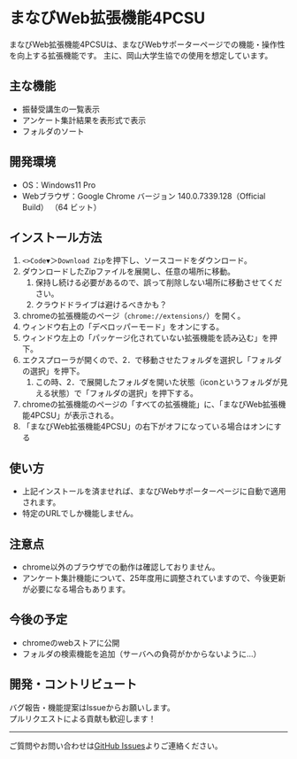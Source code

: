 # まなびWeb拡張機能4PCSU

まなびWeb拡張機能4PCSUは、まなびWebサポーターページでの機能・操作性を向上する拡張機能です。
主に、岡山大学生協での使用を想定しています。

## 主な機能

- 振替受講生の一覧表示
- アンケート集計結果を表形式で表示
- フォルダのソート

## 開発環境
- OS：Windows11 Pro
- Webブラウザ：Google Chrome バージョン 140.0.7339.128（Official Build） （64 ビット）

## インストール方法
1. `<>Code▼`＞`Download Zip`を押下し、ソースコードをダウンロード。
2. ダウンロードしたZipファイルを展開し、任意の場所に移動。
   1. 保持し続ける必要があるので、誤って削除しない場所に移動させてください。
   2. クラウドドライブは避けるべきかも？
3. chromeの拡張機能のページ（`chrome://extensions/`）を開く。
4. ウィンドウ右上の「デベロッパーモード」をオンにする。
5. ウィンドウ左上の「パッケージ化されていない拡張機能を読み込む」を押下。
6. エクスプローラが開くので、2．で移動させたフォルダを選択し「フォルダの選択」を押下。
   1. この時、2．で展開したフォルダを開いた状態（iconというフォルダが見える状態）で「フォルダの選択」を押下する。
7. chromeの拡張機能のページの「すべての拡張機能」に、「まなびWeb拡張機能4PCSU」が表示される。
8. 「まなびWeb拡張機能4PCSU」の右下がオフになっている場合はオンにする


## 使い方

- 上記インストールを済ませれば、まなびWebサポーターページに自動で適用されます。
- 特定のURLでしか機能しません。


## 注意点
- chrome以外のブラウザでの動作は確認しておりません。
- アンケート集計機能について、25年度用に調整されていますので、今後更新が必要になる場合もあります。


## 今後の予定
- chromeのwebストアに公開
- フォルダの検索機能を追加（サーバへの負荷がかからないように…）


## 開発・コントリビュート

バグ報告・機能提案はIssueからお願いします。  
プルリクエストによる貢献も歓迎します！

---

ご質問やお問い合わせは[GitHub Issues](https://github.com/KitauchiRyota/ManabiExtention/issues)よりご連絡ください。